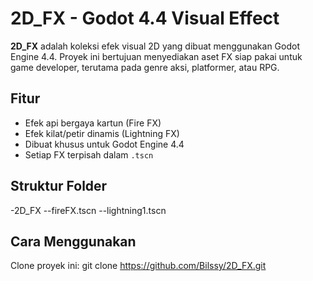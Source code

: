 # 2D_FX - Godot 4.4 Visual Effect

**2D_FX** adalah koleksi efek visual 2D yang dibuat menggunakan Godot Engine 4.4.
Proyek ini bertujuan menyediakan aset FX siap pakai untuk game developer, terutama pada genre aksi, platformer, atau RPG.

## Fitur

- Efek api bergaya kartun (Fire FX)
- Efek kilat/petir dinamis (Lightning FX)
- Dibuat khusus untuk Godot Engine 4.4
- Setiap FX terpisah dalam `.tscn`

## Struktur Folder
-2D_FX
--fireFX.tscn
--lightning1.tscn

## Cara Menggunakan
Clone proyek ini:
git clone https://github.com/Bilssy/2D_FX.git
